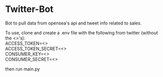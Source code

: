 # Twitter-Bot
Bot to pull data from opensea's api and tweet info related to sales.

To use, clone and create a .env file with the following from twitter (without the <>'s):\
ACCESS_TOKEN=<> \
ACCESS_TOKEN_SECRET=<> \
CONSUMER_KEY=<>\
CONSUMER_SECRET=<>

then run main.py
